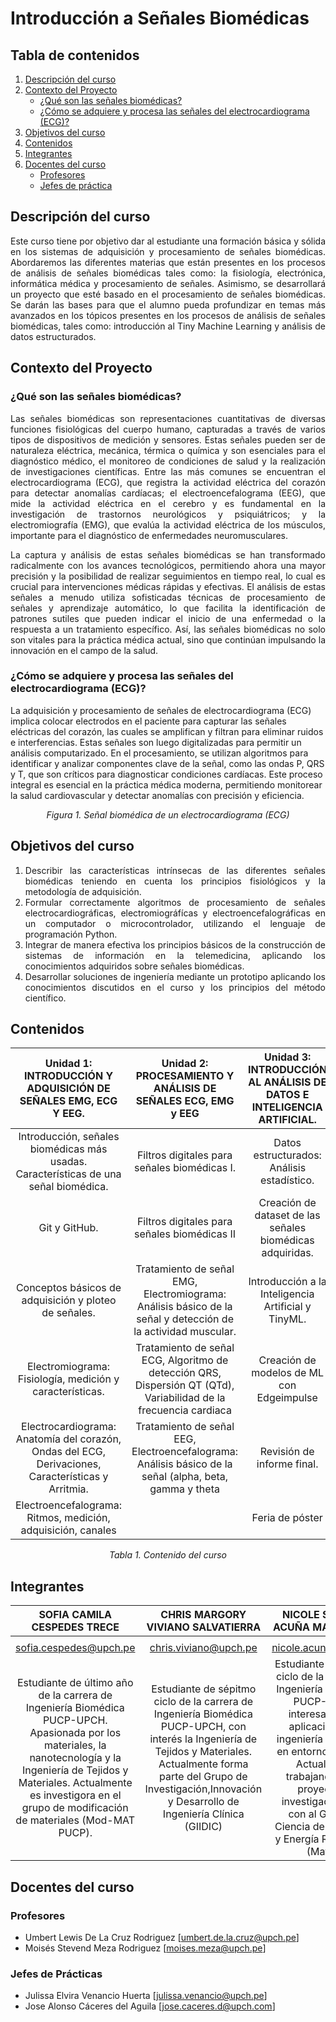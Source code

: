 # Introducción a Señales Biomédicas
## Tabla de contenidos
1. [Descripción del curso](#descripcion)
2. [Contexto del Proyecto](#contexto)
   - [¿Qué son las señales biomédicas?](#señal)
   - [¿Cómo se adquiere y procesa las señales del electrocardiograma (ECG)?](#ecg)
4. [Objetivos del curso](#objetivos)
5. [Contenidos](#contenido)
6. [Integrantes](#integrantes)
7. [Docentes del curso](#docentes)
   - [Profesores](#profesores)
   - [Jefes de práctica](#jp)
     
<a name="descripcion"></a>
## Descripción del curso
<div align="justify">
Este curso tiene por objetivo dar al estudiante una formación básica y sólida en los sistemas de adquisición y procesamiento de señales biomédicas. Abordaremos las diferentes materias que están presentes en los procesos de análisis de señales biomédicas tales como: la fisiología, electrónica, informática médica y procesamiento de señales. Asimismo, se desarrollará un proyecto que esté basado en el procesamiento de señales biomédicas. Se darán las bases para que el alumno pueda profundizar en temas más avanzados en los tópicos presentes en los procesos de análisis de señales biomédicas, tales como: introducción al Tiny Machine Learning y análisis de datos estructurados.
</div>

<a name="contexto"></a>

## Contexto del Proyecto

<a name="señal"></a>

### ¿Qué son las señales biomédicas?

<div align="justify">
Las señales biomédicas son representaciones cuantitativas de diversas funciones fisiológicas del cuerpo humano, capturadas a través de varios tipos de dispositivos de medición y sensores. Estas señales pueden ser de naturaleza eléctrica, mecánica, térmica o química y son esenciales para el diagnóstico médico, el monitoreo de condiciones de salud y la realización de investigaciones científicas. Entre las más comunes se encuentran el electrocardiograma (ECG), que registra la actividad eléctrica del corazón para detectar anomalías cardíacas; el electroencefalograma (EEG), que mide la actividad eléctrica en el cerebro y es fundamental en la investigación de trastornos neurológicos y psiquiátricos; y la electromiografía (EMG), que evalúa la actividad eléctrica de los músculos, importante para el diagnóstico de enfermedades neuromusculares.

La captura y análisis de estas señales biomédicas se han transformado radicalmente con los avances tecnológicos, permitiendo ahora una mayor precisión y la posibilidad de realizar seguimientos en tiempo real, lo cual es crucial para intervenciones médicas rápidas y efectivas. El análisis de estas señales a menudo utiliza sofisticadas técnicas de procesamiento de señales y aprendizaje automático, lo que facilita la identificación de patrones sutiles que pueden indicar el inicio de una enfermedad o la respuesta a un tratamiento específico. Así, las señales biomédicas no solo son vitales para la práctica médica actual, sino que continúan impulsando la innovación en el campo de la salud.
</div>
<a name="ecg"></a>

### ¿Cómo se adquiere y procesa las señales del electrocardiograma (ECG)?
La adquisición y procesamiento de señales de electrocardiograma (ECG) implica colocar electrodos en el paciente para capturar las señales eléctricas del corazón, las cuales se amplifican y filtran para eliminar ruidos e interferencias. Estas señales son luego digitalizadas para permitir un análisis computarizado. En el procesamiento, se utilizan algoritmos para identificar y analizar componentes clave de la señal, como las ondas P, QRS y T, que son críticos para diagnosticar condiciones cardíacas. Este proceso integral es esencial en la práctica médica moderna, permitiendo monitorear la salud cardiovascular y detectar anomalías con precisión y eficiencia.

<p align="center"><i>Figura 1. Señal biomédica de un electrocardiograma (ECG) </i></p>

</div>

<a name="objetivos"></a>

## Objetivos del curso

<div align="justify">
   
1. Describir las características intrínsecas de las diferentes señales biomédicas teniendo en cuenta los principios fisiológicos y la metodología de adquisición.
2. Formular correctamente algoritmos de procesamiento de señales electrocardiográficas, electromiográfícas y electroencefalográficas en un computador o microcontrolador, utilizando el lenguaje de programación Python.
3. Integrar de manera efectiva los principios básicos de la construcción de sistemas de información en la telemedicina, aplicando los conocimientos adquiridos sobre señales biomédicas.
4. Desarrollar soluciones de ingeniería mediante un prototipo aplicando los conocimientos discutidos en el curso y los principios del método científico.
</div>

<a name="contenido"></a>

## Contenidos
<div align="center">
   
|**Unidad 1: INTRODUCCIÓN Y ADQUISICIÓN DE SEÑALES EMG, ECG Y EEG.**|**Unidad 2: PROCESAMIENTO Y ANÁLISIS DE SEÑALES ECG, EMG y EEG**|**Unidad 3: INTRODUCCIÓN AL ANÁLISIS DE DATOS E INTELIGENCIA ARTIFICIAL.**|
|:------------:|:---------------:|:------------:|
| Introducción, señales biomédicas más usadas. Características de una señal biomédica. | Filtros digitales para señales biomédicas I. | Datos estructurados: Análisis estadístico. |
 | Git y GitHub. | Filtros digitales para señales biomédicas II | Creación de dataset de las señales biomédicas adquiridas. |
| Conceptos básicos de adquisición y ploteo de señales. | Tratamiento de señal EMG, Electromiograma: Análisis básico de la señal y detección de la actividad muscular. | Introducción a la Inteligencia Artificial y TinyML. |
| Electromiograma: Fisiología, medición y características. | Tratamiento de señal ECG, Algoritmo de detección QRS, Dispersión QT (QTd), Variabilidad de la frecuencia cardiaca | Creación de modelos de ML con Edgeimpulse | 
| Electrocardiograma: Anatomía del corazón, Ondas del ECG, Derivaciones, Características y Arritmia. | Tratamiento de señal EEG, Electroencefalograma: Análisis básico de la señal (alpha, beta, gamma y theta | Revisión de informe final. | 
| Electroencefalograma: Ritmos, medición, adquisición, canales |  | Feria de póster | 

</div>
<p align="center"><i>Tabla 1. Contenido del curso</i></p>

<a name="integrantes"></a>

## Integrantes 
|**SOFIA CAMILA CESPEDES TRECE**|**CHRIS MARGORY VIVIANO SALVATIERRA**|**NICOLE STEFANY ACUÑA MALPARTIDA**|**HAROLD ALONSO ALEMÁN RAMIREZ**|
|:-----------------------------:|:-----------------------------------:|:---------------------------------:|:------------------------------:|
|<image src=""> | <image src=""> | <image src=""> | <image src=""> |
|sofia.cespedes@upch.pe|chris.viviano@upch.pe|nicole.acuna@upch.pe|harold.aleman@upch.pe|
|Estudiante de último año de la carrera de Ingeniería Biomédica PUCP-UPCH. Apasionada por los materiales, la nanotecnología y la Ingeniería de Tejidos y Materiales. Actualmente es investigora en el grupo de modificación de materiales (Mod-MAT PUCP).|Estudiante de sépitmo ciclo de la carrera de Ingeniería Biomédica PUCP-UPCH, con interés la Ingeniería de Tejidos y Materiales. Actualmente forma parte del Grupo de Investigación,Innovación y Desarrollo de Ingeniería Clínica (GIIDIC)| Estudiante de noveno ciclo de la carrera de Ingeniería Biomédica PUCP-UPCH, interesada en la aplicación de la ingeniería biomédica en entornos clínicos. Actualmente trabajando en un proyecto de investigación junto con al Grupo de Ciencia de Materiales y Energía Renovables (MatEr).|Estudiante de la carrera de Ingeniería Biomédica PUCP-UPCH. Actualmente realizando pasantías en el Instituto Nacional del Niño y en simulación médica en la UPCH. Además cuenta con una empresa que se dedica a utilizar tecnología para optimizar procesos agropecuarios. 
<p align="center"></i></p>
</div>
<a name="docentes"></a>

## Docentes del curso <a name="id7"></a>

<a name="profesores"></a>

### Profesores
- Umbert Lewis De La Cruz Rodriguez [umbert.de.la.cruz@upch.pe]
- Moisés Stevend Meza Rodriguez [moises.meza@upch.pe]

<a name="jp"></a>

### Jefes de Prácticas
- Julissa Elvira Venancio Huerta [julissa.venancio@upch.pe]
- Jose Alonso Cáceres del Aguila [jose.caceres.d@upch.com]
